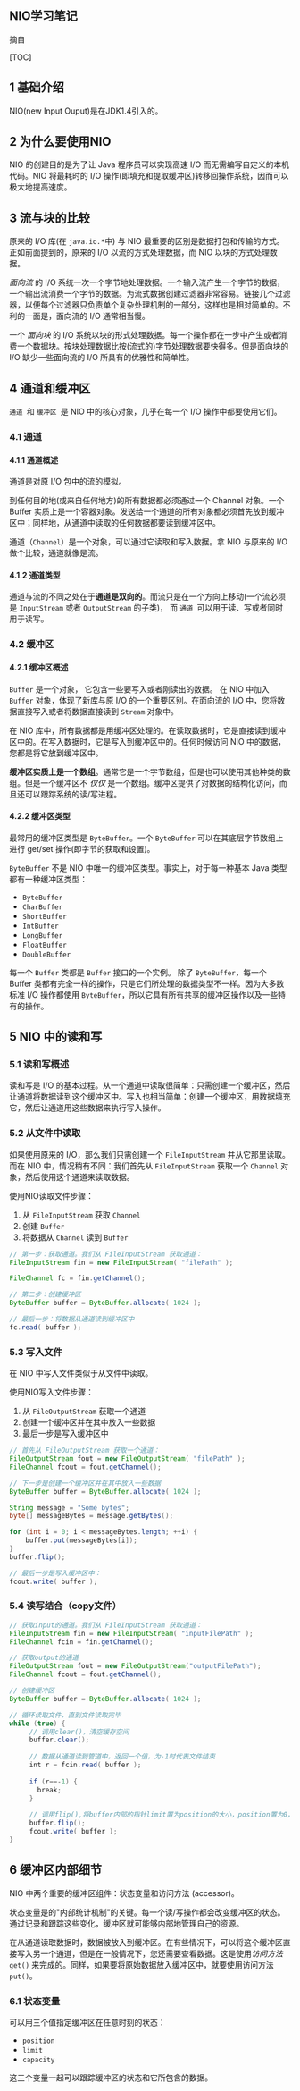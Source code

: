 ## NIO学习笔记

摘自

[NIO 入门 - IBM]: https://www.ibm.com/developerworks/cn/education/java/j-nio/j-nio.html



[TOC]

## 1 基础介绍

NIO(new Input Ouput)是在JDK1.4引入的。

## 2 为什么要使用NIO

NIO 的创建目的是为了让 Java 程序员可以实现高速 I/O 而无需编写自定义的本机代码。NIO 将最耗时的 I/O 操作(即填充和提取缓冲区)转移回操作系统，因而可以极大地提高速度。

## 3 流与块的比较

原来的 I/O 库(在 `java.io.*`中) 与 NIO 最重要的区别是数据打包和传输的方式。正如前面提到的，原来的 I/O 以流的方式处理数据，而 NIO 以块的方式处理数据。

*面向流* 的 I/O 系统一次一个字节地处理数据。一个输入流产生一个字节的数据，一个输出流消费一个字节的数据。为流式数据创建过滤器非常容易。链接几个过滤器，以便每个过滤器只负责单个复杂处理机制的一部分，这样也是相对简单的。不利的一面是，面向流的 I/O 通常相当慢。

一个 *面向块* 的 I/O 系统以块的形式处理数据。每一个操作都在一步中产生或者消费一个数据块。按块处理数据比按(流式的)字节处理数据要快得多。但是面向块的 I/O 缺少一些面向流的 I/O 所具有的优雅性和简单性。

## 4 通道和缓冲区

`通道 `和 `缓冲区 `是 NIO 中的核心对象，几乎在每一个 I/O 操作中都要使用它们。

### 4.1 通道

#### 4.1.1 通道概述

通道是对原 I/O 包中的流的模拟。

到任何目的地(或来自任何地方)的所有数据都必须通过一个 Channel 对象。一个 Buffer 实质上是一个容器对象。发送给一个通道的所有对象都必须首先放到缓冲区中；同样地，从通道中读取的任何数据都要读到缓冲区中。

通道（`Channel`）是一个对象，可以通过它读取和写入数据。拿 NIO 与原来的 I/O 做个比较，通道就像是流。

#### 4.1.2 通道类型

通道与流的不同之处在于**通道是双向的**。而流只是在一个方向上移动(一个流必须是 `InputStream` 或者 `OutputStream` 的子类)， 而 `通道 `可以用于读、写或者同时用于读写。

### 4.2 缓冲区

#### 4.2.1 缓冲区概述

`Buffer` 是一个对象， 它包含一些要写入或者刚读出的数据。 在 NIO 中加入 `Buffer` 对象，体现了新库与原 I/O 的一个重要区别。在面向流的 I/O 中，您将数据直接写入或者将数据直接读到 `Stream` 对象中。

在 NIO 库中，所有数据都是用缓冲区处理的。在读取数据时，它是直接读到缓冲区中的。在写入数据时，它是写入到缓冲区中的。任何时候访问 NIO 中的数据，您都是将它放到缓冲区中。

**缓冲区实质上是一个数组**。通常它是一个字节数组，但是也可以使用其他种类的数组。但是一个缓冲区不 *仅仅* 是一个数组。缓冲区提供了对数据的结构化访问，而且还可以跟踪系统的读/写进程。

#### 4.2.2 缓冲区类型

最常用的缓冲区类型是 `ByteBuffer`。一个 `ByteBuffer` 可以在其底层字节数组上进行 get/set 操作(即字节的获取和设置)。

`ByteBuffer` 不是 NIO 中唯一的缓冲区类型。事实上，对于每一种基本 Java 类型都有一种缓冲区类型：

- `ByteBuffer`
- `CharBuffer`
- `ShortBuffer`
- `IntBuffer`
- `LongBuffer`
- `FloatBuffer`
- `DoubleBuffer`

每一个 `Buffer` 类都是 `Buffer` 接口的一个实例。 除了 `ByteBuffer`，每一个 Buffer 类都有完全一样的操作，只是它们所处理的数据类型不一样。因为大多数标准 I/O 操作都使用 `ByteBuffer`，所以它具有所有共享的缓冲区操作以及一些特有的操作。

## 5 NIO 中的读和写

### 5.1 读和写概述

读和写是 I/O 的基本过程。从一个通道中读取很简单：只需创建一个缓冲区，然后让通道将数据读到这个缓冲区中。写入也相当简单：创建一个缓冲区，用数据填充它，然后让通道用这些数据来执行写入操作。

### 5.2 从文件中读取

如果使用原来的 I/O，那么我们只需创建一个 `FileInputStream` 并从它那里读取。而在 NIO 中，情况稍有不同：我们首先从 `FileInputStream` 获取一个 `Channel` 对象，然后使用这个通道来读取数据。

使用NIO读取文件步骤：

1. 从 `FileInputStream` 获取 `Channel`
2. 创建 `Buffer`
3. 将数据从 `Channel` 读到 `Buffer`

```java
// 第一步：获取通道。我们从 FileInputStream 获取通道：
FileInputStream fin = new FileInputStream( "filePath" );

FileChannel fc = fin.getChannel();

// 第二步：创建缓冲区
ByteBuffer buffer = ByteBuffer.allocate( 1024 );

// 最后一步：将数据从通道读到缓冲区中
fc.read( buffer );
```

### 5.3 写入文件

在 NIO 中写入文件类似于从文件中读取。

使用NIO写入文件步骤：

1. 从 `FileOutputStream` 获取一个通道
2. 创建一个缓冲区并在其中放入一些数据
3. 最后一步是写入缓冲区中

```java 
// 首先从 FileOutputStream 获取一个通道：
FileOutputStream fout = new FileOutputStream( "filePath" );
FileChannel fcout = fout.getChannel();

// 下一步是创建一个缓冲区并在其中放入一些数据
ByteBuffer buffer = ByteBuffer.allocate( 1024 );

String message = "Some bytes";
byte[] messageBytes = message.getBytes();

for (int i = 0; i < messageBytes.length; ++i) {
	buffer.put(messageBytes[i]);
}
buffer.flip();

// 最后一步是写入缓冲区中：
fcout.write( buffer );
```

### 5.4 读写结合（copy文件）

```java
// 获取input的通道。我们从 FileInputStream 获取通道：
FileInputStream fin = new FileInputStream( "inputFilePath" );
FileChannel fcin = fin.getChannel();

// 获取output的通道
FileOutputStream fout = new FileOutputStream("outputFilePath");
FileChannel fcout = fout.getChannel();

// 创建缓冲区
ByteBuffer buffer = ByteBuffer.allocate( 1024 );

// 循环读取文件，直到文件读取完毕
while (true) {
     // 调用clear()，清空缓存空间
     buffer.clear();
    
     // 数据从通道读到管道中，返回一个值，为-1时代表文件结束
     int r = fcin.read( buffer );
 
     if (r==-1) {
       break;
     }
 
     // 调用flip(),将buffer内部的指针limit置为position的大小，position置为0，从而写文件
     buffer.flip();
     fcout.write( buffer );
}
```

## 6 缓冲区内部细节

 NIO 中两个重要的缓冲区组件：状态变量和访问方法 (accessor)。

状态变量是的"内部统计机制"的关键。每一个读/写操作都会改变缓冲区的状态。通过记录和跟踪这些变化，缓冲区就可能够内部地管理自己的资源。

在从通道读取数据时，数据被放入到缓冲区。在有些情况下，可以将这个缓冲区直接写入另一个通道，但是在一般情况下，您还需要查看数据。这是使用*访问方法* `get()` 来完成的。同样，如果要将原始数据放入缓冲区中，就要使用访问方法 `put()`。

### 6.1 状态变量

可以用三个值指定缓冲区在任意时刻的状态：

- `position`
- `limit`
- `capacity`

这三个变量一起可以跟踪缓冲区的状态和它所包含的数据。
